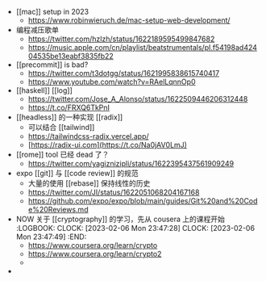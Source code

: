 - [[mac]] setup in 2023
	- https://www.robinwieruch.de/mac-setup-web-development/
- 编程减压歌单
	- https://twitter.com/hzlzh/status/1622189595499847682
	- https://music.apple.com/cn/playlist/beatstrumentals/pl.f54198ad42404535be13eabf3835fb22
- [[precommit]] is bad?
	- https://twitter.com/t3dotgg/status/1621995838615740417
	- https://www.youtube.com/watch?v=RAelLqnnOp0
- [[haskell]] [[log]]
	- https://twitter.com/Jose_A_Alonso/status/1622509446206312448
	- https://t.co/FRXQ6TkPnI
- [[headless]] 的一种实现 [[radix]]
	- 可以结合 [[tailwind]]
	- https://tailwindcss-radix.vercel.app/
	- [https://radix-ui.com](https://t.co/Na0jAV0LmJ)
- [[rome]] tool 已经 dead 了？
	- https://twitter.com/yagiznizipli/status/1622395437561909249
- expo [[git]] 与 [[code review]] 的规范
	- 大量的使用 [[rebase]] 保持线性的历史
	- https://twitter.com/JI/status/1622051068204167168
	- https://github.com/expo/expo/blob/main/guides/Git%20and%20Code%20Reviews.md
- NOW 关于 [[cryptography]] 的学习，先从 cousera 上的课程开始
  :LOGBOOK:
  CLOCK: [2023-02-06 Mon 23:47:28]
  CLOCK: [2023-02-06 Mon 23:47:49]
  :END:
	- https://www.coursera.org/learn/crypto
	- https://www.coursera.org/learn/crypto2
	-
-